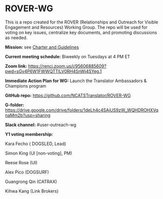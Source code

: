# ROVER-WG
This is a repo created for the ROVER (Relationships and Outreach for Visible Engagement and Resources) Working Group. The repo will be used for voting on key issues, centralize key documents, and promoting discussions as needed.

**Mission:** see [Charter and Guidelines](https://docs.google.com/document/d/1iz_6kx0kMFJGR2iDVgTY55VNv3qMJ3EqZT9aMy5wKLs/edit?usp=sharing)

**Current meeting schedule:** Biweekly on Tuesdays at 4 PM ET

**Zoom link:** https://renci.zoom.us/j/95606885609?pwd=sGv4P6W1FWWQTTlLV0RH4SnWj4SYeg.1

**Immediate Action Plan for WG:** Launch the Translator Ambassadors & Champions program

**GitHub repo:** https://github.com/NCATSTranslator/ROVER-WG 

**G-folder:** https://drive.google.com/drive/folders/1deLh4c4SAjUS9zW_WQHDROHXVqnaMm2b?usp=sharing 

**Slack channel:** #user-outreach-wg

**Y1 voting membership:**

Kara Fecho ( DOGSLED, Lead)

Simon King (UI [non-voting], PM)

Reese Rose (UI)

Alex Pico (DOGSURF)

Guangrong Qin (CATRAX)

Kihwa Kang (Link Brokers)

